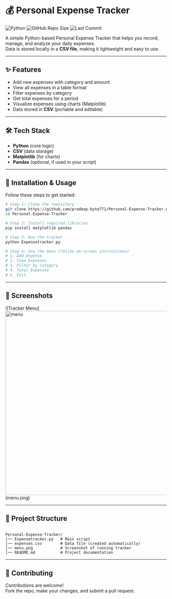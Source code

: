 # 💰 Personal Expense Tracker

![Python](https://img.shields.io/badge/Python-3.11-blue?logo=python&logoColor=white)
![GitHub Repo Size](https://img.shields.io/github/repo-size/pradeep-byte771/Personal-Expense-Tracker)
![Last Commit](https://img.shields.io/github/last-commit/pradeep-byte771/Personal-Expense-Tracker)

A simple Python-based Personal Expense Tracker that helps you record, manage, and analyze your daily expenses.  
Data is stored locally in a **CSV file**, making it lightweight and easy to use.

---

## ✨ Features
- Add new expenses with category and amount  
- View all expenses in a table format  
- Filter expenses by category  
- Get total expenses for a period  
- Visualize expenses using charts (Matplotlib)  
- Data stored in **CSV** (portable and editable)  

---

## 🛠️ Tech Stack
- **Python** (core logic)  
- **CSV** (data storage)  
- **Matplotlib** (for charts)  
- **Pandas** (optional, if used in your script)  

---

## 🚀 Installation & Usage


Follow these steps to get started:

```bash
# Step 1: Clone the repository
git clone https://github.com/pradeep-byte771/Personal-Expense-Tracker.git
cd Personal-Expense-Tracker

# Step 2: Install required libraries
pip install matplotlib pandas

# Step 3: Run the tracker
python Expensetracker.py

# Step 4: Use the menu (follow on-screen instructions)
# 1. Add Expense
# 2. View Expenses
# 3. Filter by Category
# 4. Total Expenses
# 5. Exit


```

---

## 📸 Screenshots

![Tracker Menu]<img width="1496" height="576" alt="menu" src="https://github.com/user-attachments/assets/4de277e0-073d-4acb-abd1-f9774abced07" />
(menu.png)

---

## 📂 Project Structure

```bash<img width="1496" height="620" alt="menu" src="https://github.com/user-attachments/assets/9ee1ec90-2d8c-486e-8cf9-2ab863e14d81" />

Personal-Expense-Tracker/
│── Expensetracker.py   # Main script
│── expenses.csv        # Data file (created automatically)
│── menu.png            # Screenshot of running tracker
│── README.md           # Project documentation

```

---

## 🤝 Contributing

Contributions are welcome!  
Fork the repo, make your changes, and submit a pull request.

